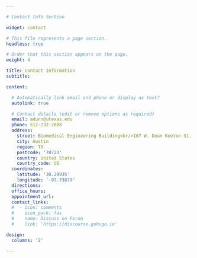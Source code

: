 ```yaml
---

# Contact Info Section

widget: contact

# This file represents a page section.
headless: true

# Order that this section appears on the page.
weight: 4

title: Contact Information
subtitle: 

content:

  # Automatically link email and phone or display as text?
  autolink: true

  # Contact details (edit or remove options as required)
  email: adunn@utexas.edu
  phone: 512-232-2808
  address:
    street: Biomedical Engineering Building<br/>107 W. Dean Keeton St.
    city: Austin
    region: TX
    postcode: '78723'
    country: United States
    country_code: US
  coordinates:
    latitude: '30.28935'
    longitude: '-97.73879'
  directions: 
  office_hours: 
  appointment_url: 
  contact_links: 
  #  - icon: comments
  #    icon_pack: fas
  #    name: Discuss on Forum
  #    link: 'https://discourse.gohugo.io'

design:
  columns: '2'

---
```


